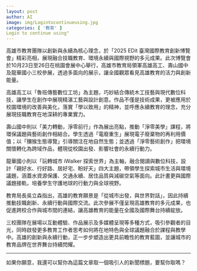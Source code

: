 ```yaml
---
layout: post
author: AI
image: img/Logintocontinueusing.jpg
categories: [ '教育' ]
Login to continue using"
---
```

高雄市教育團隊以創新與永續為核心理念，於「2025 EDit 臺灣國際教育創新博覽會」精彩亮相，展現融合技職教育、環境永續與國際視野的多元成果。此次博覽會於10月23日至26日在桃園會展中心舉行，高雄市教育局領軍高雄高工、壽山國中及龍華國小三校參展，透過多面向的展示，讓全國觀眾看見高雄教育的活力與創新能量。  

高雄高工以「魯班傳藝數位工坊」為主題，巧妙結合傳統木工技藝與現代數位科技，讓學生在創作中展現精湛工藝與設計創意。作品不僅是技術成果，更被應用於校園環境的改善與美化，落實「學以致用」的精神，並呼應永續教育的理念，充分展現技職教育在地深耕的專業實力。  

壽山國中則以「美力轉動，淨零前行」作為展出亮點，推動「淨零美學」課程，將環保議題與藝術創作相結合。學生透過「電廢重生」展現電子廢棄物的再利用價值；以「獼猴生態導覽」引導關注在地自然生態；並透過「淨零藝術創作」把環境關懷轉化為跨域作品，體現從校園出發、影響社會的永續行動力。  

龍華國小則以「玩轉城市 iWalker 探索世界」為主軸，融合閱讀與數位科技，設計「親好水、行好路、居好宅、盼好天」四大主題，帶領學生探索城市生活與環境議題，涵蓋水資源保護、交通永續、居住品質與減碳空氣等面向。此計畫更與國際議題接軌，培養學生守護地球的行動力與全球視野。  

教育局長吳立森指出，高雄的教育願景是「從城市出發，與世界對話」，因此持續推動技職創新、永續行動與國際交流。此次參展不僅呈現高雄教育的多元成果，也促進跨校合作與城市間的連結，讓高雄教育的能量在全國及國際舞台持續綻放。  

三校團隊在展場以互動體驗、作品展示及多媒體呈現等多種方式，吸引參觀者的目光，同時啟發更多教育工作者思考如何將在地特色與全球議題融合於課程與教學中。高雄的創新與永續行動，正一步步塑造出更具前瞻性的教育藍圖，並讓城市的教育品牌在世界舞台持續閃耀。  

---

如果你願意，我還可以幫你為這篇文章取一個吸引人的新聞標題，要幫你取嗎？